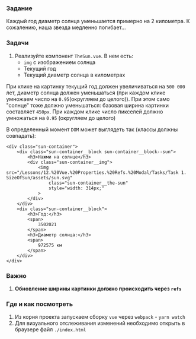 ### Задание

Каждый год диаметр солнца уменьшается примерно на 2 километра. К сожалению, наша звезда
медленно погибает... <br>

### Задачи

1. Реализуйте компонент `TheSun.vue`. В нем есть:
    * `img` с изображением солнца
    * Текущий год
    * Текущий диаметр солнца в километрах

При клике на картинку текущий год должен увеличиваться на `500 000` лет, диаметр солнца
должен уменьшаться (при каждом клике умножаем число на `0.95`(округляем до целого)). При
этом само "солнце" тоже должно уменьшаться: базовая ширина картинки составляет `450px`.
При каждом клике число пикселей должно умножаться на `0.95` (округляем до целого)

В определенный момент `DOM` может выглядеть так (классы должны совпадать):

```
<div class="sun-container">
    <div class="sun-container__block sun-container__block--sun">
        <h3>Нажми на солнце</h3>
        <div class="sun-container__img">
            <img src="/Lessons/12.%20Vue.%20Properties.%20Refs.%20Modal/Tasks/Task 1. SizeOfSun/assets/sun.svg"
                class="sun-container__the-sun"
                style="width: 314px;"
            >
        </div>
    </div>
    <div class="sun-container__block">
        <h3>Год:</h3>
        <span>
            3502021
        </span>
        <h3>Диаметр солнца:</h3>
        <span>
            972575 км
        </span>
    </div>
</div>
```

### Важно

1. **Обновление ширины картинки должно происходить через `refs`**

### Где и как посмотреть

1. Из корня проекта запускаем сборку `vue` через `webpack` - `yarn watch`
2. Для визуального отслеживания изменений необходимо открыть в браузере
   файл `./index.html`
